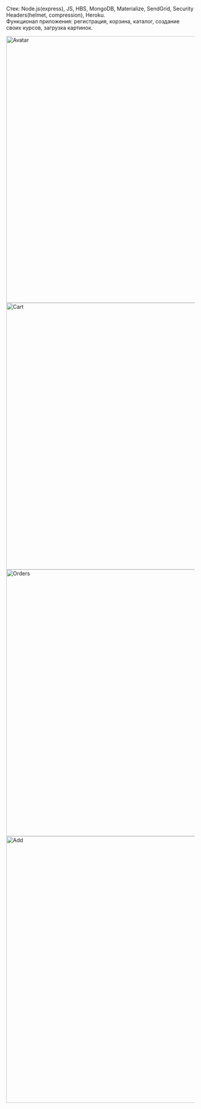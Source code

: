 Стек: Node.js(express), JS, HBS, MongoDB, Materialize, SendGrid, Security Headers(helmet, compression), Heroku.   
Функционал приложения: регистрация, корзина, каталог, создание своих курсов, загрузка картинок.

<img width="713" alt="Avatar" src="https://user-images.githubusercontent.com/65825329/123351757-86ce9c80-d566-11eb-8578-81e382a5e5f5.PNG">
<img width="713" alt="Cart" src="https://user-images.githubusercontent.com/65825329/123352085-3f94db80-d567-11eb-8c01-45b91fc79c26.PNG">
<img width="713" alt="Orders" src="https://user-images.githubusercontent.com/65825329/123352722-9f3fb680-d568-11eb-913a-9e844285560c.PNG">
<img width="713" alt="Add" src="https://user-images.githubusercontent.com/65825329/123353616-918b3080-d56a-11eb-9835-0d889810a910.PNG">
